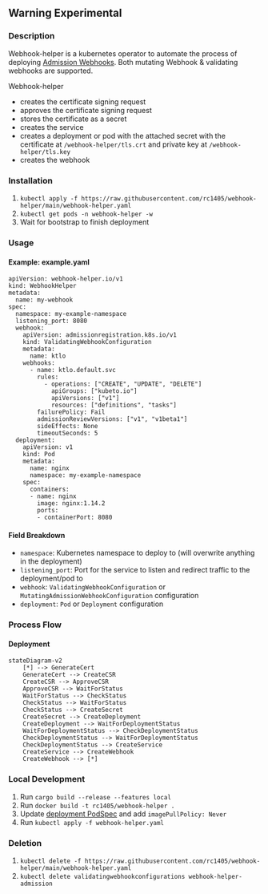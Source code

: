 ## Warning Experimental 
### Description
Webhook-helper is a kubernetes operator to automate the process of deploying [Admission Webhooks](https://kubernetes.io/docs/reference/access-authn-authz/extensible-admission-controllers/).  Both mutating Webhook & validating webhooks are supported.  

Webhook-helper 
* creates the certificate signing request
* approves the certificate signing request
* stores the certificate as a secret
* creates the service
* creates a deployment or pod with the attached secret with the certificate at `/webhook-helper/tls.crt` and private key at `/webhook-helper/tls.key`
* creates the webhook 

### Installation
1. `kubectl apply -f https://raw.githubusercontent.com/rc1405/webhook-helper/main/webhook-helper.yaml`
1. `kubectl get pods -n webhook-helper -w`
1.  Wait for bootstrap to finish deployment

### Usage
#### Example: example.yaml
```
apiVersion: webhook-helper.io/v1
kind: WebhookHelper
metadata:
  name: my-webhook
spec: 
  namespace: my-example-namespace
  listening_port: 8080
  webhook:
    apiVersion: admissionregistration.k8s.io/v1
    kind: ValidatingWebhookConfiguration
    metadata:
      name: ktlo
    webhooks:
      - name: ktlo.default.svc
        rules:
          - operations: ["CREATE", "UPDATE", "DELETE"]
            apiGroups: ["kubeto.io"]
            apiVersions: ["v1"]
            resources: ["definitions", "tasks"]
        failurePolicy: Fail
        admissionReviewVersions: ["v1", "v1beta1"]
        sideEffects: None
        timeoutSeconds: 5
  deployment:
    apiVersion: v1
    kind: Pod
    metadata:
      name: nginx
      namespace: my-example-namespace
    spec:
      containers:
      - name: nginx
        image: nginx:1.14.2
        ports:
        - containerPort: 8080
```
#### Field Breakdown
* `namespace`: Kubernetes namespace to deploy to (will overwrite anything in the deployment)
* `listening_port`: Port for the service to listen and redirect traffic to the deployment/pod to
* `webhook`: `ValidatingWebhookConfiguration` or `MutatingAdmissionWebhookConfiguration` configuration
* `deployment`: `Pod` or `Deployment` configuration

### Process Flow
#### Deployment
```mermaid
stateDiagram-v2
    [*] --> GenerateCert
    GenerateCert --> CreateCSR
    CreateCSR --> ApproveCSR
    ApproveCSR --> WaitForStatus
    WaitForStatus --> CheckStatus
    CheckStatus --> WaitForStatus
    CheckStatus --> CreateSecret
    CreateSecret --> CreateDeployment
    CreateDeployment --> WaitForDeploymentStatus
    WaitForDeploymentStatus --> CheckDeploymentStatus
    CheckDeploymentStatus --> WaitForDeploymentStatus
    CheckDeploymentStatus --> CreateService
    CreateService --> CreateWebhook
    CreateWebhook --> [*]
```

### Local Development
1. Run `cargo build --release --features local`
1. Run `docker build -t rc1405/webhook-helper .`
1. Update [deployment PodSpec](webhook-helper.yaml) and add `imagePullPolicy: Never`
1. Run `kubectl apply -f webhook-helper.yaml`

### Deletion
1. `kubectl delete -f https://raw.githubusercontent.com/rc1405/webhook-helper/main/webhook-helper.yaml`
1. `kubectl delete validatingwebhookconfigurations webhook-helper-admission`